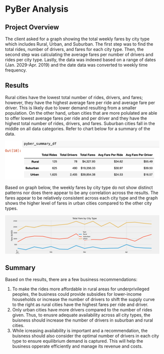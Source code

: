 # PyBer Analysis
## Project Overview
The client asked for a graph showing the total weekly fares by city type which includes Rural, Urban, and Suburban. The first step was to find the total rides, number of drivers, and fares for each city type.  Then, the second step was calculating the average fares per number of drivers and rides per city type. Lastly, the data was indexed based on a range of dates (Jan. 2029-Apr. 2019) and the date data was converted to weekly time frequency.

## Results
Rural cities have the lowest total number of rides, drivers, and fares; however, they have the highest average fare per ride and average fare per driver. This is likely due to lower demand resulting from a smaller population.  On the other hand, urban cities that are more polulated are able to offer lowest average fares per ride and per driver and they have the highest total number of rides, drivers, and fares. Suburban cities fall in the middle on all data categories. Refer to chart below for a summary of the data.

![Summary](Summary.png)

Based on graph below, the weekly fares by city type do not show distinct patterns nor does there appear to be any correlation across the results.  The fares appear to be relatively consistent across each city type and the graph shows the higher level of fares in urban cities compared to the other city types. 

![Graph](PyBer_fare_summary.png)

## Summary
Based on the results, there are a few business recommendations:  
1. To make the rides more affordable in rural areas for underprivileged peoples, the business could provide subsidies for lower-income households or increase the number of drivers to shift the supply curve to the right as rural cities have the highest fares per ride and driver.
2. Only urban cities have more drivers compared to the number of rides given. Thus, to enusre adequate availability across all city types, the buisness should increase the number of drivers in suburban and rural cities.  
3. While icreasing availability is important and a recommendation, the buisness should also consider the optimal number of drivers in each city type to ensure  equilibrium demand is captured.  This will help the business opperate efficiently and manage its revenue and costs. 
